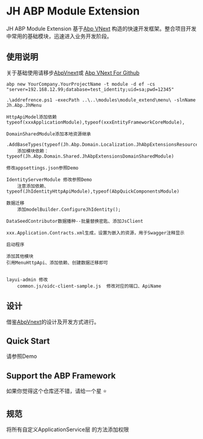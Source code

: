 # JH ABP Module Extension

JH ABP Module Extension 基于[Abp VNext](https://docs.abp.io) 构造的快速开发框架。整合项目开发中常用的基础模块，迅速进入业务开发阶段。  

## 使用说明

关于基础使用请移步[AbpVnext](https://docs.abp.io/)或 [Abp VNext For Github](https://github.com/abpframework/abp)

``` Use Steps
abp new YourCompany.YourProjectName -t module -d ef -cs "server=192.168.12.99;database=test_identity;uid=sa;pwd=12345"  

.\addrefrence.ps1 -execPath ..\..\modules\module_extend\menu\ -slnName Jh.Abp.JhMenu  

HttpApiModel添加依赖typeof(xxxApplicationModule),typeof(xxxEntityFrameworkCoreModule),

DomainSharedModule添加本地资源继承   
    .AddBaseTypes(typeof(Jh.Abp.Domain.Localization.JhAbpExtensionsResource))
    添加模块依赖：typeof(Jh.Abp.Domain.Shared.JhAbpExtensionsDomainSharedModule)

修改appsettings.json参照Demo  

IdentityServerModule 修改参照Demo  
    注意添加依赖、typeof(JhIdentityHttpApiModule),typeof(AbpQuickComponentsModule)  

数据迁移  
    添加modelBuilder.ConfigureJhIdentity();

DataSeedContributor数据播种--批量替换密匙、添加JsClient  

xxx.Application.Contracts.xml生成，设置为嵌入的资源，用于Swagger注释显示  

启动程序

添加其他模块
引用MenuHttpApi、添加依赖、创建数据迁移即可


layui-admin 修改
    common.js/oidc-client-sample.js  修改对应的端口、ApiName

```

## 设计

借鉴[AbpVnext](https://docs.abp.io/)的设计及开发方式进行。

## Quick Start

请参照Demo

## Support the ABP Framework

如果你觉得这个仓库还不错，请给一个星 :star:

## 规范

将所有自定义ApplicationService层 的方法添加权限  
